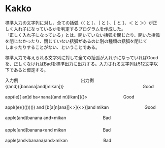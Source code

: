 # Kakko
標準入力の文字列に対し、全ての括弧（（ と ）、｛ と ｝、［ と ］、＜ と ＞）が正しく入れ子になっているかを判定するプログラムを作成した。  
「正しく入れ子になっている」とは、開いていない括弧を閉じたり、開いた括弧を閉じなかったり、閉じていない括弧があるのに別の種類の括弧を閉じて  
しまったりすることがない、ということである。  

標準入力で与えられる文字列に対して全ての括弧が入れ子になっていればGoodを、正しくなければBadを標準出力に出力する。入力される文字列は512文字以下であると仮定する。  

入力例                                     　　　　　　 　　　　　　　　出力例　　  
{<apple>(and)([banana]and[mikan])}　　　　　　　　　　  　　　　　　　　Good  
    
app(le)[ an]d ba<nana((and m))ikan[]{}>               　　　　　　　　Good  
  
appl((e)((()))()) and [b[a[n[ana]]<>]{<>}]and mikan   　　　　　　　　Good  

apple(and)banana and>mikan                     　　　　　　　　       Bad  
  　　　　　　　　　　　　　　　　　　　　　　　　　　
apple[and]banana<and mikan                     　　　　　　　　       Bad  
  
apple(and<banana)and>mikan                            　　　　　　　　Bad  
